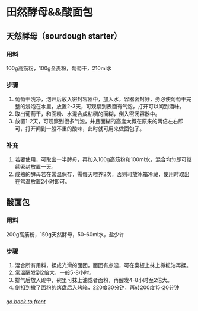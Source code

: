 # 田然酵母&&酸面包

## 天然酵母（sourdough starter）

### 用料
100g高筋粉，100g全麦粉，葡萄干，210ml水

### 步骤
1. 葡萄干洗净，泡开后放入密封容器中，加入水，容器密封好，务必使葡萄干完整的浸泡在水里，放置2-3天，可观察到表面有气泡，打开可以闻到酒味。
2. 取出葡萄干，和面粉、水混合成粘稠的面糊，倒入密闭容器中。
3. 放置1-2天，可观察到很多气泡，并且面糊的高度大概在原来的两倍左右即可，打开闻到一股不重的酸味，此时就可用来做面包了。

### 补充
1. 若要使用，可取出一半酵母，再加入100g高筋粉和100ml水，混合均匀即可继续密封放置一天。
2. 成熟的酵母若在常温保存，需每天喂养2次，否则可放冰箱冷藏，使用时取出在常温放置2小时即可。

## 酸面包

### 用料
200g高筋粉，150g天然酵母，50-60ml水，盐少许

### 步骤
1. 混合所有用料，揉成光滑的面团，面团有点湿，可在案板上抹上橄榄油再揉。
2. 常温醒发到2倍大，一般5-8小时。
3. 排气后放入碗中，碗里可抹上油或者面粉，再醒发4-8小时至2倍大。
4. 倒扣到撒了面粉的烤盘后入烤箱，220度30分钟，再转200度15-20分钟


###### [go back to front](https://zhengyunfeng.github.io/life.github.io)
